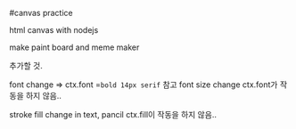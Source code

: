 #canvas practice

html canvas with nodejs

make paint board and meme maker

추가할 것.

font change => ctx.font =`bold 14px serif` 참고
font size change
ctx.font가 작동을 하지 않음..

stroke fill change in text, pancil
ctx.fill이 작동을 하지 않음..
